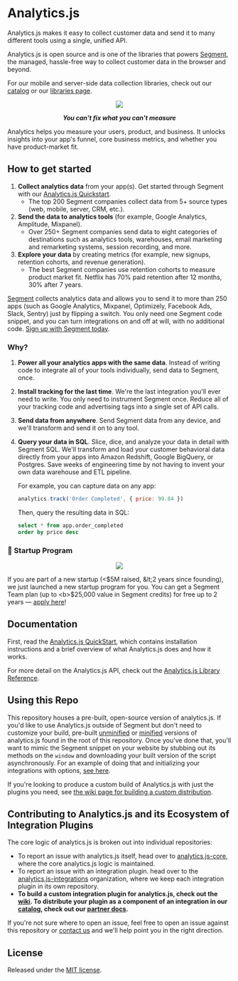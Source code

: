 # Analytics.js

Analytics.js makes it easy to collect customer data and send it to many different tools using a single, unified API.

Analytics.js is open source and is one of the libraries that powers [Segment](https://segment.com), the managed, hassle-free way to collect customer data in the browser and beyond.

For our mobile and server-side data collection libraries, check out our [catalog](https://segment.com/catalog/) or our [libraries page](https://segment.com/docs/connections/sources/).

<div align="center">
  <img src="https://user-images.githubusercontent.com/16131737/53617064-61017a80-3b9a-11e9-9bfb-f5163aa85a7c.png"/>
  <p><b><i>You can't fix what you can't measure</i></b></p>
</div>

Analytics helps you measure your users, product, and business. It unlocks insights into your app's funnel, core business metrics, and whether you have product-market fit.

## How to get started

1. **Collect analytics data** from your app(s). Get started through Segment with our [Analytics.js Quickstart](https://segment.com/docs/connections/sources/catalog/libraries/website/javascript/quickstart/).
    - The top 200 Segment companies collect data from 5+ source types (web, mobile, server, CRM, etc.).
2. **Send the data to analytics tools** (for example, Google Analytics, Amplitude, Mixpanel).
    - Over 250+ Segment companies send data to eight categories of destinations such as analytics tools, warehouses, email marketing and remarketing systems, session recording, and more.
3. **Explore your data** by creating metrics (for example, new signups, retention cohorts, and revenue generation).
    - The best Segment companies use retention cohorts to measure product market fit. Netflix has 70% paid retention after 12 months, 30% after 7 years.

[Segment](https://segment.com) collects analytics data and allows you to send it to more than 250 apps (such as Google Analytics, Mixpanel, Optimizely, Facebook Ads, Slack, Sentry) just by flipping a switch. You only need one Segment code snippet, and you can turn integrations on and off at will, with no additional code. [Sign up with Segment today](https://app.segment.com/signup).

### Why?

1. **Power all your analytics apps with the same data**. Instead of writing code to integrate all of your tools individually, send data to Segment, once.

2. **Install tracking for the last time**. We're the last integration you'll ever need to write. You only need to instrument Segment once. Reduce all of your tracking code and advertising tags into a single set of API calls.

3. **Send data from anywhere**. Send Segment data from any device, and we'll transform and send it on to any tool.

4. **Query your data in SQL**. Slice, dice, and analyze your data in detail with Segment SQL. We'll transform and load your customer behavioral data directly from your apps into Amazon Redshift, Google BigQuery, or Postgres. Save weeks of engineering time by not having to invent your own data warehouse and ETL pipeline.

    For example, you can capture data on any app:
    ```js
    analytics.track('Order Completed', { price: 99.84 })
    ```
    Then, query the resulting data in SQL:
    ```sql
    select * from app.order_completed
    order by price desc
    ```

### 🚀 Startup Program

<div align="center">
  <a href="https://segment.com/startups"><img src="https://user-images.githubusercontent.com/16131737/53128952-08d3d400-351b-11e9-9730-7da35adda781.png" /></a>
</div>

If you are part of a new startup  (&lt;$5M raised, &lt;2 years since founding), we just launched a new startup program for you. You can get a Segment Team plan  (up to <b>$25,000 value</b> in Segment credits) for free up to 2 years — <a href="https://segment.com/startups/">apply here</a>!

## Documentation

First, read the [Analytics.js QuickStart](https://segment.com/docs/connections/sources/catalog/libraries/website/javascript/quickstart/), which contains installation instructions and a brief overview of what Analytics.js does and how it works.

For more detail on the Analytics.js API, check out the [Analytics.js Library Reference](https://segment.com/docs/connections/sources/catalog/libraries/website/javascript/).

## Using this Repo

This repository houses a pre-built, open-source version of analytics.js. If you'd like to use Analytics.js outside of Segment but don't need to customize your build, pre-built [unminified][] or [minified][] versions of analytics.js found in the root of this repository. Once you've done that, you'll want to mimic the Segment snippet on your website by stubbing out its methods on the `window` and downloading your built version of the script asynchronously. For an example of doing that and initializing your integrations with options, [see here](https://gist.github.com/cyberwombat/11008970).

If you're looking to produce a custom build of Analytics.js with just the plugins you need, see [the wiki page for building a custom distribution][].

## Contributing to Analytics.js and its Ecosystem of Integration Plugins

The core logic of analytics.js is broken out into individual repositories:

- To report an issue with analytics.js itself, head over to [analytics.js-core][], where the core analytics.js logic is maintained.
- To report an issue with an integration plugin. head over to the [analytics.js-integrations][] organization, where we keep each integration plugin in its own repository.
- **To build a custom integration plugin for analytics.js, check out the [wiki][]. To distribute your plugin as a component of an integration in our [catalog][], check out our [partner docs].**

If you're not sure where to open an issue, feel free to open an issue against this repository or [contact us](https://segment.com/contact) and we'll help point you in the right direction.

[analytics.js]: https://github.com/segmentio/analytics.js
[unminified]: https://github.com/segmentio/analytics.js/blob/master/analytics.js
[minified]: https://github.com/segmentio/analytics.js/blob/master/analytics.min.js
[analytics.js quickstart]: https://segment.com/docs/sources/website/analytics.js/quickstart/

## License

Released under the [MIT license](License.md).

[analytics.js library reference]: https://segment.com/docs/libraries/analytics.js
[analytics.js quickstart]: https://segment.com/docs/connections/sources/catalog/libraries/website/javascript/quickstart/
[analytics.js-core]: https://github.com/segmentio/analytics.js-core
[analytics.js-integrations]: https://github.com/segment-integrations?q=analytics.js-integration
[ci-badge]: https://travis-ci.org/segmentio/analytics.js.png?branch=master
[ci-link]: https://travis-ci.org/segmentio/analytics.js
[integrations]: https://segment.com/docs/connections/destinations/catalog/
[libraries]: https://segment.com/docs/connections/sources/catalog/
[nodejs.org]: https://nodejs.org/
[spec]: https://segment.com/docs/connections/spec/
[catalog]: https://segment.com/catalog
[partner docs]: https://segment.com/docs/partners
[wiki]: https://github.com/segmentio/analytics.js/wiki/Writing-Integrations
[the wiki page for building a custom distribution]: https://github.com/segmentio/analytics.js/wiki/Building-A-Custom-Distribution
